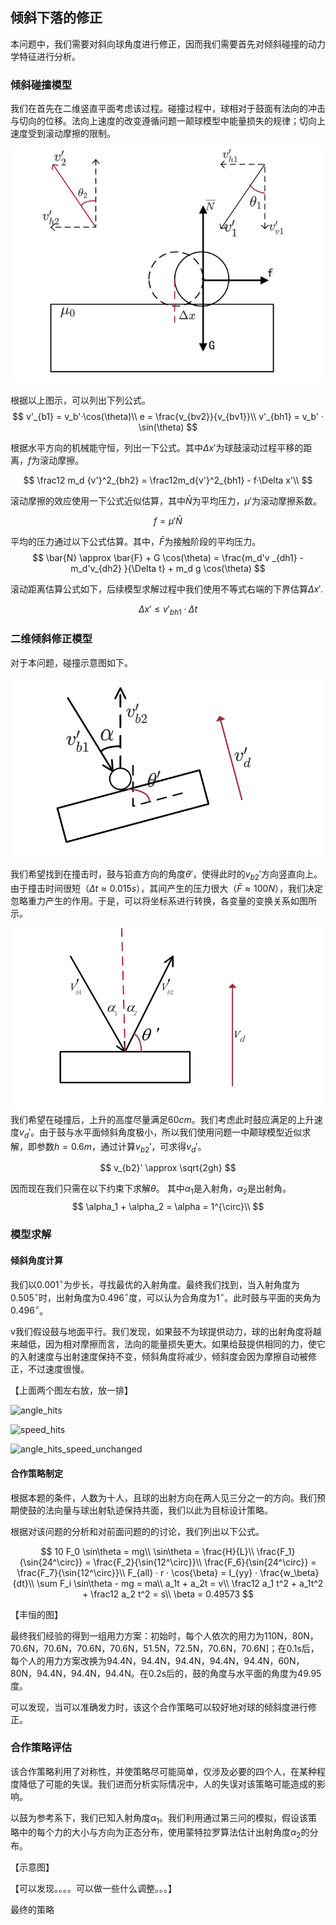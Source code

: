 ## 倾斜下落的修正

本问题中，我们需要对斜向球角度进行修正，因而我们需要首先对倾斜碰撞的动力学特征进行分析。

### 倾斜碰撞模型

我们在首先在二维竖直平面考虑该过程。碰撞过程中，球相对于鼓面有法向的冲击与切向的位移。法向上速度的改变遵循问题一颠球模型中能量损失的规律；切向上速度受到滚动摩擦的限制。

![复杂的受力分析](./pics/复杂的受力分析.png)

根据以上图示，可以列出下列公式。
$$
v'_{b1} = v_b'·\cos(\theta)\\
e = \frac{v_{bv2}}{v_{bv1}}\\
v'_{bh1} = v_b' · \sin(\theta)
$$

根据水平方向的机械能守恒，列出一下公式。其中$\Delta x'$为球鼓滚动过程平移的距离，$f$为滚动摩擦。

$$
\frac12 m_d {v'}^2_{bh2} = \frac12m_d{v'}^2_{bh1} - f·\Delta x'\\
$$

滚动摩擦的效应使用一下公式近似估算，其中$\bar{N}$为平均压力，$\mu'$为滚动摩擦系数。

$$
f = \mu' \bar{N}
$$

平均的压力通过以下公式估算。其中，$\bar{F}$为接触阶段的平均压力。
$$
\bar{N} \approx \bar{F} + G \cos(\theta) = \frac{m_d'v _{dh1} - m_d'v_{dh2} }{\Delta t} + m_d g  \cos(\theta)
$$

滚动距离估算公式如下，后续模型求解过程中我们使用不等式右端的下界估算$\Delta x'$.

$$
\Delta x' \le v'_{bh1} · \Delta t
$$

### 二维倾斜修正模型

对于本问题，碰撞示意图如下。

![第四问，球鼓模型1](./pics/第四问，球鼓模型1.png)

我们希望找到在撞击时，鼓与铅直方向的角度$\theta'$，使得此时的$v_{b2}'$方向竖直向上。由于撞击时间很短（$\Delta t \approx 0.015s$），其间产生的压力很大（$\bar{F} \approx 100N$），我们决定忽略重力产生的作用。于是，可以将坐标系进行转换，各变量的变换关系如图所示。

![第四问，球鼓模型2](./pics/第四问，球鼓模型2.png)我们希望在碰撞后，上升的高度尽量满足$60cm$。我们考虑此时鼓应满足的上升速度$v_{d}'$。由于鼓与水平面倾斜角度极小，所以我们使用问题一中颠球模型近似求解，即参数$h = 0.6m$，通过计算$v_{b2}'$，可求得$v_d'$。

$$
v_{b2}' \approx \sqrt{2gh}
$$

因而现在我们只需在以下约束下求解$\theta$。 其中$\alpha_1$是入射角，$\alpha_2$是出射角。
$$
\alpha_1 + \alpha_2 = \alpha = 1^{\circ}\\
$$

### 模型求解

#### 倾斜角度计算

我们以$0.001^\circ$为步长，寻找最优的入射角度。最终我们找到，当入射角度为$0.505^\circ$时，出射角度为$0.496^\circ$度，可以认为合角度为$1^\circ$。此时鼓与平面的夹角为$0.496^\circ$。

v我们假设鼓与地面平行。我们发现，如果鼓不为球提供动力，球的出射角度将越来越低，因为相对摩擦而言，法向的能量损失更大。如果给鼓提供相同的力，使它的入射速度与出射速度保持不变，倾斜角度将减少，倾斜度会因为摩擦自动被修正，不过速度很慢。

【上面两个图左右放，放一排】

![angle_hits](/Users/lxy/Desktop/2019guosai/paper/pics/angle_hits.jpg)

![speed_hits](/Users/lxy/Desktop/2019guosai/paper/pics/speed_hits.jpg)

![angle_hits_speed_unchanged](/Users/lxy/Desktop/2019guosai/paper/pics/angle_hits_speed_unchanged.jpg)

#### 合作策略制定

根据本题的条件，人数为十人，且球的出射方向在两人见三分之一的方向。我们预期使鼓的法向量与球出射轨迹保持共面，我们以此为目标设计策略。

根据对该问题的分析和对前面问题的的讨论，我们列出以下公式。

$$
10 F_0 \sin\theta = mg\\
\sin\theta = \frac{H}{L}\\
\frac{F_1}{\sin{24^\circ}} = \frac{F_2}{\sin{12^\circ}}\\
\frac{F_6}{\sin{24^\circ}} = \frac{F_7}{\sin{12^\circ}}\\
F_{all} · r · \cos{\beta} = I_{yy} · \frac{w_\beta}{dt}\\
\sum F_i \sin\theta - mg = ma\\
a_1t + a_2t = v\\
\frac12 a_1 t^2 + a_1t^2 + \frac12 a_2 t^2 = s\\
\beta = 0.49573
$$

【丰恒的图】

最终我们经验的得到一组用力方案：初始时，每个人依次的用力为110N，80N，70.6N，70.6N，70.6N，70.6N，51.5N，72.5N，70.6N，70.6N]；在0.1s后，每个人的用力方案改换为94.4N，94.4N，94.4N，94.4N，94.4N，60N，80N，94.4N，94.4N，94.4N。在0.2s后的，鼓的角度与水平面的角度为49.95度。

可以发现，当可以准确发力时，该这个合作策略可以较好地对球的倾斜度进行修正。

### 合作策略评估

该合作策略利用了对称性，并使策略尽可能简单，仅涉及必要的四个人，在某种程度降低了可能的失误。我们进而分析实际情况中，人的失误对该策略可能造成的影响。

以鼓为参考系下，我们已知入射角度$\alpha_{1}$。我们利用通过第三问的模拟，假设该策略中的每个力的大小与方向为正态分布，使用蒙特拉罗算法估计出射角度$\alpha_{2}$的分布。

【示意图】

【可以发现。。。。可以做一些什么调整。。。】



最终的策略















